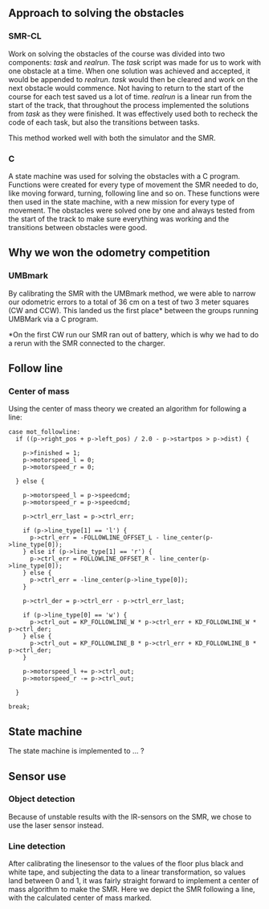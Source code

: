 ## Approach to solving the obstacles
### SMR-CL
Work on solving the obstacles of the course was divided into two components: *task* and *realrun*.
The *task* script was made for us to work with one obstacle at a time. When one solution was achieved and accepted, it would be appended to *realrun*. *task* would then be cleared and work on the next obstacle would commence. Not having to return to the start of the course for each test saved us a lot of time.
*realrun* is a linear run from the start of the track, that throughout the process implemented the solutions from *task* as they were finished. It was effectively used both to recheck the code of each task, but also the transitions between tasks.

This method worked well with both the simulator and the SMR.

### C
A state machine was used for solving the obstacles with a C program. Functions were created for every type of movement the SMR needed to do, like moving forward, turning, following line and so on. These functions were then used in the state machine, with a new mission for every type of movement. The obstacles were solved one by one and always tested from the start of the track to make sure everything was working and the transitions between obstacles were good.

## Why we won the odometry competition
### UMBmark
By calibrating the SMR with the UMBmark method, we were able to narrow our odometric errors to a total of 36 cm on a test of two 3 meter squares (CW and CCW). This landed us the first place* between the groups running UMBMark via a C program. 

*On the first CW run our SMR ran out of battery, which is why we had to do a rerun with the SMR connected to the charger.

## Follow line
### Center of mass
Using the center of mass theory we created an algorithm for following a line:

    case mot_followline:
      if ((p->right_pos + p->left_pos) / 2.0 - p->startpos > p->dist) {

        p->finished = 1;
        p->motorspeed_l = 0;
        p->motorspeed_r = 0;

      } else {

        p->motorspeed_l = p->speedcmd;
        p->motorspeed_r = p->speedcmd;

        p->ctrl_err_last = p->ctrl_err;

        if (p->line_type[1] == 'l') {
          p->ctrl_err = -FOLLOWLINE_OFFSET_L - line_center(p->line_type[0]);
        } else if (p->line_type[1] == 'r') {
          p->ctrl_err = FOLLOWLINE_OFFSET_R - line_center(p->line_type[0]);
        } else {
          p->ctrl_err = -line_center(p->line_type[0]);
        }
        
        p->ctrl_der = p->ctrl_err - p->ctrl_err_last;

        if (p->line_type[0] == 'w') {
          p->ctrl_out = KP_FOLLOWLINE_W * p->ctrl_err + KD_FOLLOWLINE_W * p->ctrl_der;
        } else {
          p->ctrl_out = KP_FOLLOWLINE_B * p->ctrl_err + KD_FOLLOWLINE_B * p->ctrl_der;
        }
 
        p->motorspeed_l += p->ctrl_out;
        p->motorspeed_r -= p->ctrl_out;

      }

    break;

## State machine
The state machine is implemented to ... ?

## Sensor use
### Object detection
Because of unstable results with the IR-sensors on the SMR, we chose to use the laser sensor instead.
### Line detection
After calibrating the linesensor to the values of the floor plus black and white tape, and subjecting the data to a linear transformation, so values land between 0 and 1, it was fairly straight forward to implement a center of mass algorithm to make the SMR. Here we depict the SMR following a line, with the calculated center of mass marked.